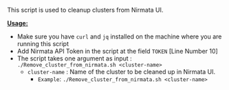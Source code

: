 This script is used to cleanup clusters from Nirmata UI.

<ins>**Usage:**</ins>
- Make sure you have `curl` and `jq` installed on the machine where you are running this script
- Add Nirmata API Token in the script at the field `TOKEN` [Line Number 10]
- The script takes one argument as input : `./Remove_cluster_from_nirmata.sh <cluster-name>`
	- `cluster-name` : Name of the cluster to be cleaned up in Nirmata UI.
        - `Example`: `./Remove_cluster_from_nirmata.sh <cluster-name>`


